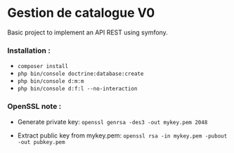 # Gestion de catalogue V0
Basic project to implement an API REST using symfony.

### Installation :

- `composer install`
- `php bin/console doctrine:database:create`
- `php bin/console d:m:m`
- `php bin/console d:f:l --no-interaction`

### OpenSSL note :

- Generate private key: 
`openssl genrsa -des3 -out mykey.pem 2048`

- Extract public key from mykey.pem:
`openssl rsa -in mykey.pem -pubout -out pubkey.pem`
